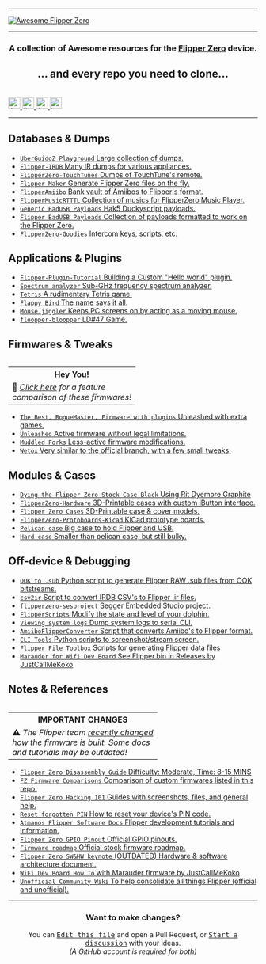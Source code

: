 <hr>
<a href="https://github.com/djsime1/awesome-flipperzero">
  <img src="https://user-images.githubusercontent.com/8518150/158502722-2532719c-a680-4405-b230-d45474a5decd.png" align="center" alt="Awesome Flipper Zero" title="Awesome Flipper Zero">
</a>

<hr>
<h3 align="center">
  A collection of Awesome resources for the <a href="https://flipperzero.one">Flipper Zero</a> device.<br>
  <h2 align="center">... and every repo you need to clone...</h2><br>
  <a href="#">
    <img src="https://awesome.re/badge.svg" alt="Awesome" height=24>
    <img src="https://img.shields.io/badge/Powered%20by-Dolphins-blue" alt="Powered by dolphins" height=24>
    <img src="https://img.shields.io/badge/Approved%20by-Lurat-brightgreen" alt="Approved by Lurat" height=24 title="Lurat is my Flipper">
    <img src="https://img.shields.io/badge/Hack-The%20Planet-orange" alt="Hack the planet" height=24>
  </a>
</h3>
<hr>

<!-- DO NOT MODIFY ABOVE -->

## Databases & Dumps
- [`UberGuidoZ Playground` Large collection of dumps.](https://github.com/UberGuidoZ/Flipper)
- [`Flipper-IRDB` Many IR dumps for various appliances.](https://github.com/logickworkshop/Flipper-IRDB)
- [`FlipperZero-TouchTunes` Dumps of TouchTune's remote.](https://github.com/jimilinuxguy/flipperzero-touchtunes)
- [`Flipper Maker` Generate Flipper Zero files on the fly.](https://flippermaker.github.io/)
- [`FlipperAmiibo` Bank vault of Amiibos to Flipper's format.](https://github.com/Gioman101/FlipperAmiibo)
- [`FlipperMusicRTTTL` Collection of musics for FlipperZero Music Player.](https://github.com/neverfa11ing/FlipperMusicRTTTL)
- [`Generic BadUSB Payloads` Hak5 Duckyscript payloads.](https://github.com/hak5/usbrubberducky-payloads)
- [`Flipper BadUSB Payloads` Collection of payloads formatted to work on the Flipper Zero.](https://github.com/I-Am-Jakoby/Flipper-Zero-BadUSB)
- [`FlipperZero-Goodies` Intercom keys, scripts, etc.](https://github.com/wetox-team/flipperzero-goodies)

## Applications & Plugins
- [`Flipper-Plugin-Tutorial` Building a Custom "Hello world" plugin.](https://github.com/DroomOne/Flipper-Plugin-Tutorial)
- [`Spectrum analyzer` Sub-GHz frequency spectrum analyzer.](https://github.com/jolcese/flipperzero-firmware/tree/spectrum/applications/spectrum_analyzer)
- [`Tetris` A rudimentary Tetris game.](https://github.com/jeffplang/flipperzero-firmware/tree/tetris_game/applications/tetris_game)
- [`Flappy Bird` The name says it all.](https://github.com/DroomOne/flipperzero-firmware/tree/dev/applications%2Fflappy_bird)
- [`Mouse jiggler` Keeps PC screens on by acting as a moving mouse.](https://github.com/MuddledBox/flipperzero-firmware/tree/Mouse_Jiggler/applications/mouse_jiggler)
- [`floopper-bloopper` LD#47 Game.](https://github.com/glitchcore/floopper-bloopper)

## Firmwares & Tweaks

<table align="right">
  <tr><th><strong>Hey You!</strong></th></tr>
  <tr><td>🔰 <em><a href="https://gist.github.com/djsime1/edb8f3a0ab77e563898d1c55f489bf96">Click here</a> for a feature<br>comparison of these firmwares!</em></td></tr>
</table>

- [`The Best, RogueMaster, Firmware with plugins` Unleashed with extra games.](https://github.com/RogueMaster/flipperzero-firmware-wPlugins)
- [`Unleashed` Active firmware without legal limitations.](https://github.com/Eng1n33r/flipperzero-firmware)
- [`Muddled Forks` Less-active firmware modifications.](https://github.com/MuddledBox/flipperzero-firmware/tree/muddled_dev)
- [`Wetox` Very similar to the official branch, with a few small tweaks.](https://github.com/wetox-team/flipperzero-firmware)

## Modules & Cases
- [`Dying the Flipper Zero Stock Case Black` Using Rit Dyemore Graphite](https://www.reddit.com/r/flipperzero/comments/vhb8hv/with_inspiration_and_info_from_uchillbasss_ive)
- [`FlipperZero-Hardware` 3D-Printable cases with custom iButton interface.](https://github.com/s0ko1ex/FlipperZero-Hardware)
- [`Flipper Zero Cases` 3D-Printable case & cover models.](https://github.com/MuddledBox/FlipperZeroCases)
- [`FlipperZero-Protoboards-Kicad` KiCad prototype boards.](https://github.com/lomalkin/flipperzero-protoboards-kicad)
- [`Pelican case` Big case to hold Flipper and USB.](https://www.printables.com/model/204882-flipper-zero-case)
- [`Hard case` Smaller than pelican case, but still bulky.](https://www.thingiverse.com/thing:5387015)

## Off-device & Debugging
- [`OOK to .sub` Python script to generate Flipper RAW .sub files from OOK bitstreams.](https://gist.github.com/jinschoi/f39dbd82e4e3d99d32ab6a9b8dfc2f55)
- [`csv2ir` Script to convert IRDB CSV's to Flipper .ir files.](https://github.com/Spexivus/csv2ir)
- [`flipperzero-sesproject` Segger Embedded Studio project.](https://github.com/hedger/flipperzero-sesproject)
- [`FlipperScripts` Modify the state and level of your dolphin.](https://github.com/DroomOne/FlipperScripts)
- [`Viewing system logs` Dump system logs to serial CLI.](https://gist.github.com/jaflo/50c35c46f3ecada7a18c9e5cc203a3f8)
- [`AmiiboFlipperConverter` Script that converts Amiibo's to Flipper format.](https://github.com/Lucaslhm/AmiiboFlipperConverter/)
- [`CLI Tools` Python scripts to screenshot/stream screen.](https://github.com/lomalkin/flipperzero-cli-tools)
- [`Flipper File Toolbox` Scripts for generating Flipper data files](https://github.com/evilpete/flipper_toolbox)
- [`Marauder for Wifi Dev Board` See Flipper.bin in Releases by JustCallMeKoko](https://github.com/justcallmekoko/ESP32Marauder)

## Notes & References
<table align="right">
  <tr><th><strong>IMPORTANT CHANGES</strong></th></tr>
  <tr><td>⚠️ <em>The Flipper team <a href="https://github.com/flipperdevices/flipperzero-firmware/pull/1269">recently changed</a><br>how the firmware is built. Some docs<br>and tutorials may be outdated!</em></td></tr>
</table>

- [`Flipper Zero Disassembly Guide` Difficulty: Moderate, Time: 8-15 MINS](https://www.ifixit.com/Guide/Flipper+Zero+Disassembly/151331)
- [`FZ Firmware Comparisons` Comparison of custom firmwares listed in this repo.](https://gist.github.com/djsime1/edb8f3a0ab77e563898d1c55f489bf96)
- [`Flipper Zero Hacking 101` Guides with screenshots, files, and general help.](https://flipper.pingywon.com/)
- [`Reset forgotten PIN` How to reset your device's PIN code.](https://gist.github.com/djsime1/18d73b981249859f17aab3e2bfd2b600)
- [`Atmanos Flipper Software Docs` Flipper development tutorials and information.](https://flipper.atmanos.com/docs/overview/intro)
- [`Flipper Zero GPIO Pinout` Official GPIO pinouts.](https://miro.com/app/board/uXjVO_LaYYI=/?moveToWidget=3458764522696947614&cot=10)
- [`Firmware roadmap` Official stock firmware roadmap.](https://miro.com/app/board/uXjVO_3D6xU=/?moveToWidget=3458764522498020058&cot=14)
- [`Flipper Zero SW&HW keynote` (OUTDATED) Hardware & software architecture document.](https://miro.com/app/board/o9J_l1XZfbw=/?moveToWidget=3458764514405659414&cot=14)
- [`WiFi Dev Board How To` with Marauder firmware by JustCallMeKoko](https://www.reddit.com/r/flipperzero/comments/vn29z2/wifi_dev_board_with_marauder_firmware/)
- [`Unofficial Community Wiki` To help consolidate all things Flipper (official and unofficial).](https://flipperzero.miraheze.org/wiki/Main_Page)

<!-- DO NOT MODIFY BELOW -->

<hr>
<h3 align="center">Want to make changes?</h3>
<div align="center">
  You can <kbd><a href="https://github.com/djsime1/awesome-flipperzero/edit/main/README.md">Edit this file</a></kbd> and open a Pull Request,
  or <kbd><a href="https://github.com/djsime1/awesome-flipperzero/discussions">Start a discussion</a></kbd> with your ideas.<br>
  <em>(A GitHub account is required for both)</em>
</div>
